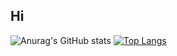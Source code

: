 ## Hi
![Anurag's GitHub stats](https://github-readme-stats.vercel.app/api?username=MLCluanchar&count_private=true)
[![Top Langs](https://github-readme-stats.vercel.app/api/top-langs/?username=MLCluanchar&layout=compact)](https://github.com/anuraghazra/github-readme-stats)
<!--
**MLCluanchar/MLCluanchar** is a ✨ _special_ ✨ repository because its `README.md` (this file) appears on your GitHub profile.

Here are some ideas to get you started:

- 🔭 I’m currently working on ...
- 🌱 I’m currently learning ...
- 👯 I’m looking to collaborate on ...
- 🤔 I’m looking for help with ...
- 💬 Ask me about ...
- 📫 How to reach me: ...
- 😄 Pronouns: ...
- ⚡ Fun fact: ...
-->
